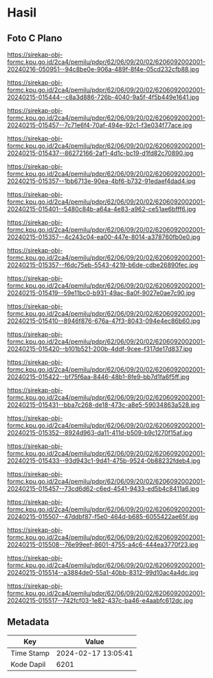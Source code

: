 # Hasil

## Foto C Plano

https://sirekap-obj-formc.kpu.go.id/2ca4/pemilu/pdpr/62/06/09/20/02/6206092002001-20240216-050951--94c8be0e-906a-489f-8f4e-05cd232cfb88.jpg

https://sirekap-obj-formc.kpu.go.id/2ca4/pemilu/pdpr/62/06/09/20/02/6206092002001-20240215-015444--c8a3d886-726b-4040-9a5f-4f5b449e1641.jpg

https://sirekap-obj-formc.kpu.go.id/2ca4/pemilu/pdpr/62/06/09/20/02/6206092002001-20240215-015457--7c71e6f4-70af-494e-92c1-f3e034f77ace.jpg

https://sirekap-obj-formc.kpu.go.id/2ca4/pemilu/pdpr/62/06/09/20/02/6206092002001-20240215-015437--86272166-2af1-4d1c-bc19-d1fd82c70890.jpg

https://sirekap-obj-formc.kpu.go.id/2ca4/pemilu/pdpr/62/06/09/20/02/6206092002001-20240215-015357--1bb6713e-90ea-4bf6-b732-91edaef4dad4.jpg

https://sirekap-obj-formc.kpu.go.id/2ca4/pemilu/pdpr/62/06/09/20/02/6206092002001-20240215-015401--5480c84b-a64a-4e83-a962-ce51ae6bfff6.jpg

https://sirekap-obj-formc.kpu.go.id/2ca4/pemilu/pdpr/62/06/09/20/02/6206092002001-20240215-015357--4c243c04-ea00-447e-8014-a378760fb0e0.jpg

https://sirekap-obj-formc.kpu.go.id/2ca4/pemilu/pdpr/62/06/09/20/02/6206092002001-20240215-015357--f6dc75eb-5543-4219-b6de-cdbe26890fec.jpg

https://sirekap-obj-formc.kpu.go.id/2ca4/pemilu/pdpr/62/06/09/20/02/6206092002001-20240215-015419--59e11bc0-b931-49ac-8a0f-9027e0ae7c90.jpg

https://sirekap-obj-formc.kpu.go.id/2ca4/pemilu/pdpr/62/06/09/20/02/6206092002001-20240215-015410--8946f876-676a-47f3-8043-094e4ec86b60.jpg

https://sirekap-obj-formc.kpu.go.id/2ca4/pemilu/pdpr/62/06/09/20/02/6206092002001-20240215-015420--b101b521-200b-4ddf-9cee-f317de17d837.jpg

https://sirekap-obj-formc.kpu.go.id/2ca4/pemilu/pdpr/62/06/09/20/02/6206092002001-20240215-015422--bf75f6aa-8446-48b1-8fe9-bb7d1fa6f5ff.jpg

https://sirekap-obj-formc.kpu.go.id/2ca4/pemilu/pdpr/62/06/09/20/02/6206092002001-20240215-015431--bba7c268-de18-473c-a8e5-59034863a528.jpg

https://sirekap-obj-formc.kpu.go.id/2ca4/pemilu/pdpr/62/06/09/20/02/6206092002001-20240215-015352--8924d963-da11-411d-b509-b9c1270f15af.jpg

https://sirekap-obj-formc.kpu.go.id/2ca4/pemilu/pdpr/62/06/09/20/02/6206092002001-20240215-015433--93d943c1-9d41-475b-9524-0b88232fdeb4.jpg

https://sirekap-obj-formc.kpu.go.id/2ca4/pemilu/pdpr/62/06/09/20/02/6206092002001-20240215-015457--73cd6d62-c6ed-4541-9433-ed5b4c8411a6.jpg

https://sirekap-obj-formc.kpu.go.id/2ca4/pemilu/pdpr/62/06/09/20/02/6206092002001-20240215-015507--47ddbf87-f5e0-464d-b685-6055422ae65f.jpg

https://sirekap-obj-formc.kpu.go.id/2ca4/pemilu/pdpr/62/06/09/20/02/6206092002001-20240215-015508--76e99eef-8601-4755-a4c6-444ea3770f23.jpg

https://sirekap-obj-formc.kpu.go.id/2ca4/pemilu/pdpr/62/06/09/20/02/6206092002001-20240215-015514--a3884de0-55a1-40bb-8312-99d10ac4a4dc.jpg

https://sirekap-obj-formc.kpu.go.id/2ca4/pemilu/pdpr/62/06/09/20/02/6206092002001-20240215-015517--742fcf03-1e82-437c-ba46-e4aabfc612dc.jpg


## Metadata

| Key        | Value               |
| ---------- | ------------------- |
| Time Stamp | 2024-02-17 13:05:41 |
| Kode Dapil | 6201                |



